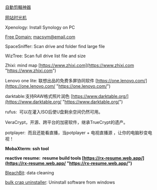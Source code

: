 [自動剪輯神器](https://kolpower.cc/video-editor "https://kolpower.cc/video-editor")

[网站时光机](https://archive.org/web/ "https://archive.org/web/")

Xpenology: Install Synology on PC

[Free Domain:](https://www.freenom.com/en/freeandpaiddomains.html "https://www.freenom.com/en/freeandpaiddomains.html") macsym@email.com

SpaceSniffer: Scan drive and folder find large file

WizTree: Scan full drive list file and size

Zhixi: mind map [https://www.zhixi.com](https://www.zhixi.com "https://www.zhixi.com")

Lenovo one lite: 联想出品的免费多屏协同软件 [https://one.lenovo.com/](https://one.lenovo.com/ "https://one.lenovo.com/")

darktable:支持RAW格式照片润色 [https://www.darktable.org/](https://www.darktable.org/ "https://www.darktable.org/")

rufus:  可以在灌入ISO后使U盘剩余空间仍然可用。

VeraCrypt，开源、跨平台的加密软件，继承TrueCrypt的遗产。

potplayer:  而且还能看直播，当potplayer + 电视直播源 ，让你的电脑秒变电视！

**MobaXterm: ssh tool**

**reactive resume:  resume build tools [https://rx-resume.web.app/](https://rx-resume.web.app/ "https://rx-resume.web.app/")**

[BleachBit](https://www.bleachbit.org/): data cleaning 

[bulk crap uninstaller](https://www.bcuninstaller.com/): Uninstall software from windows